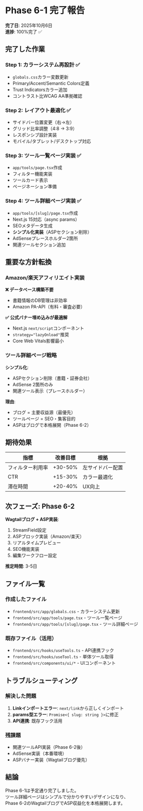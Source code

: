 # Phase 6-1 完了報告

**完了日**: 2025年10月6日  
**進捗**: 100%完了 ✅

## 完了した作業

### Step 1: カラーシステム再設計 ✅
- `globals.css`カラー変数更新
- Primary/Accent/Semantic Colors定義
- Trust Indicatorsカラー追加
- コントラスト比WCAG AA準拠確認

### Step 2: レイアウト最適化 ✅
- サイドバー位置変更（右→左）
- グリッド比率調整（4:8 → 3:9）
- レスポンシブ設計実装
- モバイル/タブレット/デスクトップ対応

### Step 3: ツール一覧ページ実装 ✅
- `app/tools/page.tsx`作成
- フィルター機能実装
- ツールカード表示
- ページネーション準備

### Step 4: ツール詳細ページ実装 ✅
- `app/tools/[slug]/page.tsx`作成
- Next.js 15対応（async params）
- SEOメタデータ生成
- **シンプル化実装**（ASPセクション削除）
- AdSenseプレースホルダー2箇所
- 関連ツールセクション追加

## 重要な方針転換

### Amazon/楽天アフィリエイト実装
**❌ データベース構築不要**
- 書籍情報のDB管理は非効率
- Amazon PA-API（有料・審査必要）

**✅ 公式バナー埋め込みが最適解**
- Next.js `next/script`コンポーネント
- `strategy="lazyOnload"`推奨
- Core Web Vitals影響最小

### ツール詳細ページ戦略
**シンプル化**:
- ASPセクション削除（書籍・証券会社）
- AdSense 2箇所のみ
- 関連ツール表示（プレースホルダー）

**理由**:
- ブログ = 主要収益源（最優先）
- ツールページ = SEO・集客目的
- ASPはブログで本格展開（Phase 6-2）

## 期待効果

| 指標 | 改善目標 | 根拠 |
|------|---------|------|
| フィルター利用率 | +30-50% | 左サイドバー配置 |
| CTR | +15-30% | カラー最適化 |
| 滞在時間 | +20-40% | UX向上 |

## 次フェーズ: Phase 6-2

**Wagtailブログ + ASP実装**:
1. StreamField設定
2. ASPブロック実装（Amazon/楽天）
3. リアルタイムプレビュー
4. SEO機能実装
5. 編集ワークフロー設定

**推定時間**: 3-5日

## ファイル一覧

### 作成したファイル
- `frontend/src/app/globals.css` - カラーシステム更新
- `frontend/src/app/tools/page.tsx` - ツール一覧ページ
- `frontend/src/app/tools/[slug]/page.tsx` - ツール詳細ページ

### 既存ファイル（活用）
- `frontend/src/hooks/useTools.ts` - API連携フック
- `frontend/src/hooks/useTool.ts` - 単体ツール取得
- `frontend/src/components/ui/*` - UIコンポーネント

## トラブルシューティング

### 解決した問題
1. **Linkインポートエラー**: `next/link`から正しくインポート
2. **params型エラー**: `Promise<{ slug: string }>`に修正
3. **API連携**: 既存フック活用

### 残課題
- 関連ツールAPI実装（Phase 6-2後）
- AdSense実装（本番環境）
- ASPバナー実装（Wagtailブログ優先）

## 結論

Phase 6-1は予定通り完了しました。  
ツール詳細ページはシンプルで分かりやすいデザインになり、  
Phase 6-2のWagtailブログでASP収益化を本格展開します。
